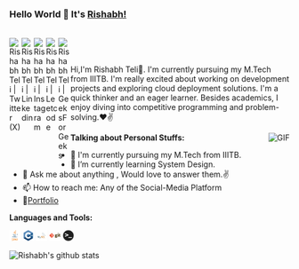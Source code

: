 ### Hello World 👋 It's [Rishabh!](https://rishabh0014.github.io/rishabh_teli/)

<br/>

<a href="https://x.com/rishabh_teli">
<img align="left" alt="Rishabh Teli | Twitter (X)" width="22px" src="https://cdn.jsdelivr.net/npm/simple-icons@v3/icons/twitter.svg" />
</a>
<a href="https://www.linkedin.com/in/rishabh-teli/">
<img align="left" alt="Rishabh Teli | Linkedin" width="22px" src="https://cdn.jsdelivr.net/npm/simple-icons@v3/icons/linkedin.svg" />
</a>
<a href="https://www.instagram.com/rishabh_teli__/">
<img align="left" alt="Rishabh Teli | Instagram" width="22px" src="https://cdn.jsdelivr.net/npm/simple-icons@v3/icons/instagram.svg" />
</a>
<a href="https://leetcode.com/u/rishabhteli14/">
<img align="left" alt="Rishabh Teli | Leetcode" width="22px" src="https://cdn.jsdelivr.net/npm/simple-icons@v3/icons/leetcode.svg" />
</a>
<a href="https://www.geeksforgeeks.org/user/rishabhteli14/">
<img align="left" alt="Rishabh Teli | GeeksForGeeks" width="22px" src="https://cdn.jsdelivr.net/npm/simple-icons@v3/icons/geeksforgeeks.svg" />
</a>

<br />

<br />

Hi,I'm Rishabh Teli🙌. I'm currently pursuing my M.Tech from IIITB. I'm really excited about working on development projects and exploring cloud deployment solutions. I'm a quick thinker and an eager learner. Besides academics, I enjoy diving into competitive programming and problem-solving.❤✌

<img align="right" alt="GIF" src="https://media.giphy.com/media/USV0ym3bVWQJJmNu3N/giphy.gif" />

**Talking about Personal Stuffs:**

- 🔭 I'm currently pursuing my M.Tech from IIITB.
- 🌱 I’m currently learning System Design.
- 💬 Ask me about anything , Would love to answer them.✌
- 📫 How to reach me: Any of the Social-Media Platform
- 📝[Portfolio](https://rishabh0014.github.io/rishabh_teli/)

**Languages and Tools:**

<code><img height="20" src="https://raw.githubusercontent.com/github/explore/80688e429a7d4ef2fca1e82350fe8e3517d3494d/topics/java/java.png"></code>
<code><img height="20" src="https://raw.githubusercontent.com/github/explore/80688e429a7d4ef2fca1e82350fe8e3517d3494d/topics/cpp/cpp.png"></code>
<code><img height="20" src="https://raw.githubusercontent.com/github/explore/80688e429a7d4ef2fca1e82350fe8e3517d3494d/topics/mysql/mysql.png"></code>
<code><img height="20" src="https://raw.githubusercontent.com/github/explore/80688e429a7d4ef2fca1e82350fe8e3517d3494d/topics/git/git.png"></code>
<code><img height="20" src="https://raw.githubusercontent.com/github/explore/80688e429a7d4ef2fca1e82350fe8e3517d3494d/topics/terminal/terminal.png"></code>

![Rishabh's github stats](https://github-readme-stats.vercel.app/api?username=rishabh0014&show_icons=true&hide_border=true)
